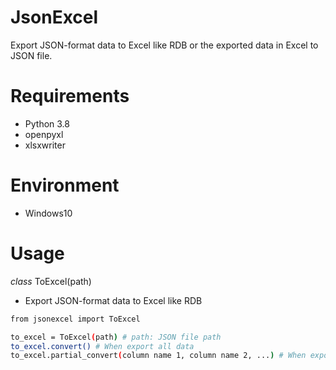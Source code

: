 # JsonExcel

Export JSON-format data to Excel like RDB or the exported data in Excel to JSON file.


# Requirements

* Python 3.8
* openpyxl
* xlsxwriter


# Environment

* Windows10


# Usage

 *class* ToExcel(path)
 
  * Export JSON-format data to Excel like RDB
  
  ```bash
  from jsonexcel import ToExcel
  
  to_excel = ToExcel(path) # path: JSON file path
  to_excel.convert() # When export all data
  to_excel.partial_convert(column name 1, column name 2, ...) # When export selected data

  ```
  
  

